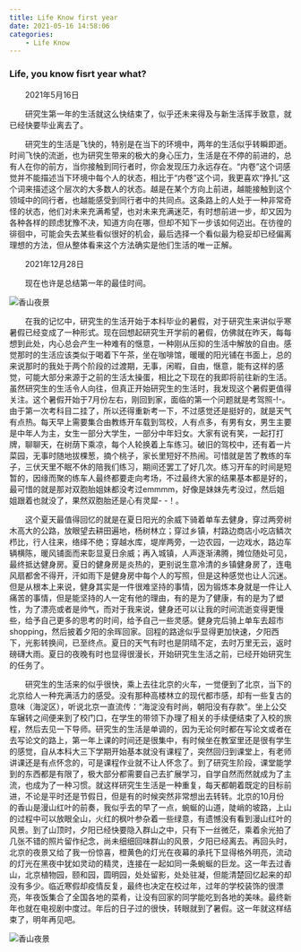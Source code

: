 ```yaml
---
title: Life Know first year
date: 2021-05-16 14:58:06
categories:
    - Life Know
---
```

### Life, you know fisrt year what?
<p style="text-indent:2em">
2021年5月16日

</p> 
<p style="text-indent:2em">
研究生第一年的生活就这么快结束了，似乎还未来得及与新生活挥手致意，就已经快要毕业离去了。
</p> 
<p style="text-indent:2em">
研究生的生活是飞快的，特别是在当下的环境中，两年的生活似乎转瞬即逝。时间飞快的流逝，也为研究生带来的极大的身心压力，生活是在不停的前进的，总有人在你的前方，当你接触到同行者时，你会发现压力永远存在。“内卷”这个词感觉并不能描述当下环境中每个人的状态，相比于“内卷”这个词，我更喜欢“挣扎”这个词来描述这个层次的大多数人的状态。越是在某个方向上前进，越能接触到这个领域中的同行者，也越能感受到同行者中的共同点。这条路上的人处于一种非常奇怪的状态，他们对未来充满希望，也对未来充满迷茫，有时想前进一步，却又因为各种各样的顾虑犹豫不决，知道方向在哪，但却不知下一步该如何迈出。在彷徨的徘徊中，可能会失去某些看似很好的机会，最后选择一个看似最为稳妥却已经偏离理想的方法，但从整体看来这个方法确实是他们生活的唯一正解。
</p> 
<p style="text-indent:2em">
2021年12月28日
</p> 
<p style="text-indent:2em">
现在也许是总结第一年的最佳时间。
</p> 

![香山夜景](http://39.106.34.39:4567/812fad9217ebead78391a2ca747fca8.jpg)
<p style="text-indent:2em">
在我的记忆中，研究生的生活开始于本科毕业的暑假，对于研究生来讲似乎寒暑假已经变成了一种形式。现在回想起研究生开学前的暑假，仿佛就在昨天，每每想到此处，内心总会产生一种难有的惬意，一种刚从压抑的生活中解放的自由。感觉那时的生活应该类似于喝着下午茶，坐在咖啡馆，暖暖的阳光铺在书面上，总的来说那时的我处于两个阶段的过渡期，无事，闲暇，自由，惬意，能有这样的感觉，可能大部分来源于之前的生活太操蛋，相比之下现在的我即将前往新的生活。虽然研究生的生活令人向往，但真正开始研究生的生活时，我发现这个暑假更值得关注。这个暑假开始于7月份左右，刚回到家，面临的第一个问题就是考驾照-!-。由于第一次考科目二挂了，所以还得重新考一下，不过感觉还是挺好的，就是天气有点热。每天早上需要集合由教练开车载到驾校，人有点多，有男有女，男生主要是中年人为主，女生一部分大学生，一部分中年妇女。大家有说有笑，一起打打牌，聊聊天，在树荫下乘凉，每个人轮换着上车练习。破旧的驾校中，还有着一片菜园，无事时随地拔棵葱，摘个桃子，家长里短好不热闹。可惜就是苦了教练的车子，三伏天里不眠不休的陪我们练习，期间还罢工了好几次。练习开车的时间是短暂的，因缘而聚的练车人最终都要走向考场，不过最终大家的结果基本都是好的，最可惜的就是那对双胞胎姐妹都没考过emmmm，好像是妹妹先考没过，然后姐姐跟着也就没了，果然双胞胎还是心有灵犀- -！。
</p>
<p style="text-indent:2em">
这个夏天最值得回忆的就是在夏日阳光的余威下骑着单车去健身，穿过两旁树木高大的公路，放眼望去耕田遍地，杨树林立；穿过乡镇，村路边商店小吃店鳞次栉比，行人往来，络绎不绝；穿越水库，堤岸两旁，一边农园，一边戏水，路边车辆横陈，暖风铺面而来彰显夏日余威；再入城镇，人声逐渐沸腾，摊位随处可见，最终抵达健身房。夏日的健身房是炎热的，更别说生意冷清的乡镇健身房了，连电风扇都舍不得开，汗如雨下是健身房中每个人的写照，但是这种感觉也让人沉迷。但是从根本上来说，健身其实是一件很难坚持的事情，因为锻炼本身就是一件让人痛苦的事情，但是能坚持的人一定有他的理由，有的是为了健康，有的是为了塑性，为了漂亮或者是帅气，而对于我来说，健身还可以让我的时间流逝变得更慢些，给予自己更多的思考的时间，给予自己一些灵感。健身完后骑上单车去超市shopping，然后披着夕阳的余晖回家。回程的路途似乎显得更加快速，夕阳西下，光影转换间，已至终点。夏日的天气有时也是阴晴不定，去时万里无云，返时磅礴大雨。夏日的夜晚有时也显得很漫长，开始研究生生活之前，已经开始研究生的任务了。
</p>

<p style="text-indent:2em">
研究生的生活来的似乎很快，乘上去往北京的火车，一觉便到了北京，当下的北京给人一种充满活力的感受。没有那种高楼林立的现代都市感，却有一些复古的意味（海淀区），听说北京一直流传：“海淀没有时尚，朝阳没有存款”。坐上公交车辗转之间便来到了校门口，在学生的带领下办理了相关的手续便结束了入校的旅程，然后去见一下导师。研究生的生活是单调的，因为无论何时都在写论文或者在去写论文的路上，第一年上课的时间还是很集中，有时候坐在教室里还是很有学生的感觉，自从本科大三下学期开始基本就没有课程了，突然回归到课堂上，有老师讲课还是有点怀念的，可是课程作业就不让人怀念了。到了研究生阶段，课堂能学到的东西都是有限了，极大部分都需要自己去扩展学习，自学自然而然就成为了主流，也成为了一种习惯。就这样研究生生活是一种重复，每天都朝着既定的目标前进，不论是平时还是节假日，但是有的时候突然非常想出去转转。北京的10月份的香山是漫山红叶的前奏，我似乎去的早了一点，蜿蜒的山道，陡峭的坡路，上山的过程中可以放眼全山，火红的枫叶参杂着一些绿意，有遗憾没有看到漫山红叶的风景。到了山顶时，夕阳已经快要隐入群山之中，只有下一丝微茫，乘着余光拍了几张不错的照片留作纪念，尚未细细回味群山的风景，夕阳已经离去。再回头时，北京的夜景又给了我一份惊喜，橙黄色的灯光在夜幕的承托下显得格外明亮，流动的灯光在黑夜中犹如灵动的精灵，连接在一起如同一条蜿蜒的巨龙。这一年去过香山，北京植物园，颐和园，圆明园，处处留影，处处驻凝，但能清楚回忆起来的却没有多少。临近寒假却疫情反复，最终也决定在校过年，过年的学校装饰的很漂亮，年夜饭集合了全国各地的菜肴，让没有回家的同学能吃到各地的美味。最终新年也就在电视剧中度过。年后的日子过的很快，转眼就到了暑假。这一年就这样结束了，明年再见吧。
</p>

![香山夜景](http://39.106.34.39:4567/5329f51ab6247a8a9727e3260aef908.jpg)




